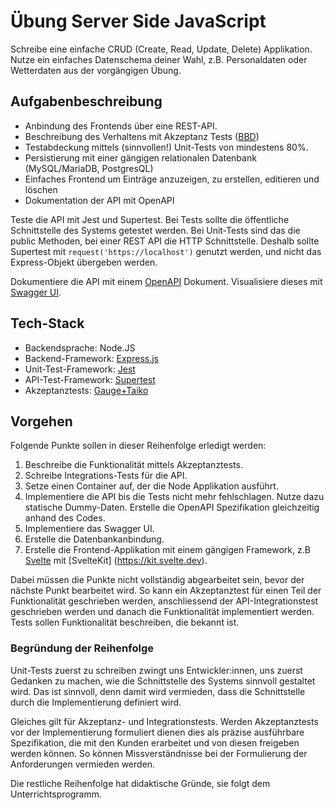 # Übung Server Side JavaScript

Schreibe eine einfache CRUD (Create, Read, Update, Delete) Applikation.
Nutze ein einfaches Datenschema deiner Wahl, z.B. Personaldaten oder Wetterdaten aus der vorgängigen Übung.

## Aufgabenbeschreibung

- Anbindung des Frontends über eine REST-API.
- Beschreibung des Verhaltens mit Akzeptanz Tests ([BBD](https://en.wikipedia.org/wiki/Behavior-driven_development))
- Testabdeckung mittels (sinnvollen!) Unit-Tests von mindestens 80%.
- Persistierung mit einer gängigen relationalen Datenbank (MySQL/MariaDB, PostgresQL)
- Einfaches Frontend um Einträge anzuzeigen, zu erstellen, editieren und löschen
- Dokumentation der API mit OpenAPI

Teste die API mit Jest und Supertest. 
Bei Tests sollte die öffentliche Schnittstelle des Systems getestet werden.
Bei Unit-Tests sind das die public Methoden, bei einer REST API die HTTP Schnittstelle.
Deshalb sollte Supertest mit `request('https://localhost')` genutzt werden, und nicht das Express-Objekt übergeben 
werden.

Dokumentiere die API mit einem [OpenAPI](https://www.openapis.org/) Dokument. Visualisiere dieses mit [Swagger UI](https://swagger.io/tools/swagger-ui/).

## Tech-Stack

- Backendsprache: Node.JS
- Backend-Framework: [Express.js](http://expressjs.com/)
- Unit-Test-Framework: [Jest](https://jestjs.io/)
- API-Test-Framework: [Supertest](https://www.npmjs.com/package/supertest)
- Akzeptanztests: [Gauge+Taiko](https://gauge.org/)

## Vorgehen

Folgende Punkte sollen in dieser Reihenfolge erledigt werden:
1. Beschreibe die Funktionalität mittels Akzeptanztests.
2. Schreibe Integrations-Tests für die API.
3. Setze einen Container auf, der die Node Applikation ausführt.
4. Implementiere die API bis die Tests nicht mehr fehlschlagen. Nutze dazu statische Dummy-Daten. Erstelle die 
   OpenAPI Spezifikation gleichzeitig anhand des Codes.
5. Implementiere das Swagger UI.
6. Erstelle die Datenbankanbindung.
7. Erstelle die Frontend-Applikation mit einem gängigen Framework, z.B [Svelte](https://svelte.dev/) mit [SvelteKit]
   (https://kit.svelte.dev).

Dabei müssen die Punkte nicht vollständig abgearbeitet sein, bevor der nächste Punkt bearbeitet wird.
So kann ein Akzeptanztest für einen Teil der Funktionalität geschrieben werden, anschliessend der API-Integrationstest geschrieben werden und danach die Funktionalität implementiert werden.
Tests sollen Funktionalität beschreiben, die bekannt ist.

### Begründung der Reihenfolge
Unit-Tests zuerst zu schreiben zwingt uns Entwickler:innen, uns zuerst Gedanken zu machen, wie die Schnittstelle des 
Systems sinnvoll gestaltet wird. 
Das ist sinnvoll, denn damit wird vermieden, dass die Schnittstelle 
durch die Implementierung definiert wird.

Gleiches gilt für Akzeptanz- und Integrationstests. 
Werden Akzeptanztests vor der Implementierung formuliert dienen dies als präzise ausführbare Spezifikation, die mit 
den Kunden erarbeitet und von diesen freigeben werden können.
So können Missverständnisse bei der Formulierung der Anforderungen vermieden werden.

Die restliche Reihenfolge hat didaktische Gründe, sie folgt dem Unterrichtsprogramm.